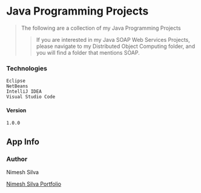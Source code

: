# Java Programming Projects

> The following are a collection of my Java Programming Projects
>> If you are interested in my Java SOAP Web Services Projects, please navigate to my Distributed Object Computing folder, and you will find a folder that mentions SOAP.

### Technologies

    Eclipse
    NetBeans
    IntelliJ IDEA
    Visual Studio Code

#### Version

    1.0.0

## App Info

### Author

Nimesh Silva


[Nimesh Silva Portfolio](https://nimeshsilvaportfolio.netlify.com/)


